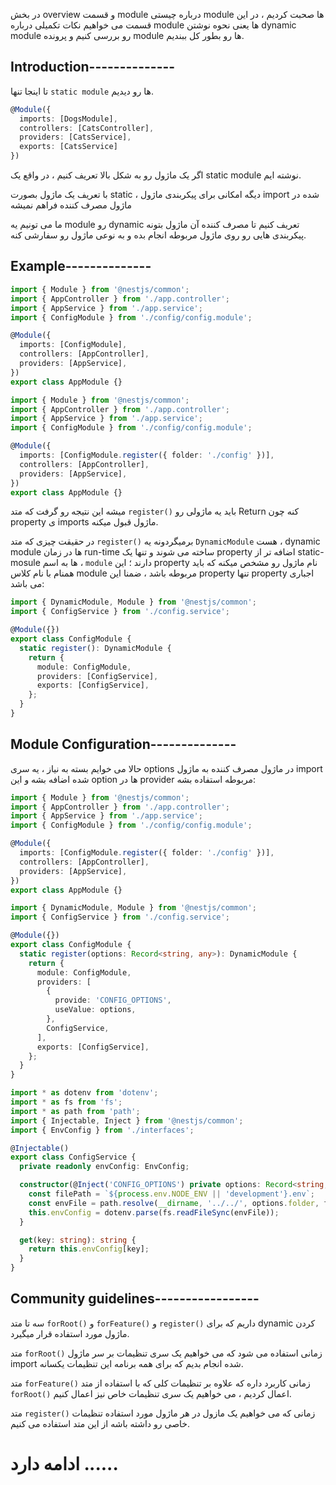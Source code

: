 در بخش overview و قسمت module درباره چیستی module ها صحبت کردیم ، در این قسمت می خواهیم نکات تکمیلی درباره module ها یعنی نحوه نوشتن dynamic module رو بررسی کنیم و پرونده module ها رو بطور کل ببندیم.

## Introduction--------------

تا اینجا تنها `static module` ها رو دیدیم.

```typescript
@Module({
  imports: [DogsModule],
  controllers: [CatsController],
  providers: [CatsService],
  exports: [CatsService]
})
```

اگر یک ماژول رو به شکل بالا تعریف کنیم ، در واقع یک static module نوشته ایم.

با تعریف یک ماژول بصورت static ، دیگه امکانی برای پیکربندی ماژول import شده در ماژول مصرف کننده فراهم نمیشه

ما می تونیم یه module رو dynamic تعریف کنیم تا مصرف کننده آن ماژول بتونه پیکربندی هایی رو روی ماژول مربوطه انجام بده و به نوعی ماژول رو سفارشی کنه.

## Example--------------

```typescript
import { Module } from '@nestjs/common';
import { AppController } from './app.controller';
import { AppService } from './app.service';
import { ConfigModule } from './config/config.module';

@Module({
  imports: [ConfigModule],
  controllers: [AppController],
  providers: [AppService],
})
export class AppModule {}
```

```typescript
import { Module } from '@nestjs/common';
import { AppController } from './app.controller';
import { AppService } from './app.service';
import { ConfigModule } from './config/config.module';

@Module({
  imports: [ConfigModule.register({ folder: './config' })],
  controllers: [AppController],
  providers: [AppService],
})
export class AppModule {}
```

میشه این نتیجه رو گرفت که متد `register()` باید یه ماژولی رو Return کنه چون property ی imports ماژول قبول میکنه.

در حقیقت چیزی که متد `register()` برمیگردونه یه `DynamicModule` هست ، dynamic module ها در زمان run-time ساخته می شوند و تنها یک property اضافه تر از static-mosule ها به اسم ، `module` دارند ؛ این property نام ماژول رو مشخص میکنه که باید همنام با نام کلاس module مربوطه باشد ، ضمنا این property تنها property اجباری می باشد:

```typescript
import { DynamicModule, Module } from '@nestjs/common';
import { ConfigService } from './config.service';

@Module({})
export class ConfigModule {
  static register(): DynamicModule {
    return {
      module: ConfigModule,
      providers: [ConfigService],
      exports: [ConfigService],
    };
  }
}
```

## Module Configuration--------------

حالا می خوایم بسته به نیاز ، یه سری options در ماژول مصرف کننده به ماژول import شده اضافه بشه و این option ها در provider مربوطه استفاده بشه:

```typescript
import { Module } from '@nestjs/common';
import { AppController } from './app.controller';
import { AppService } from './app.service';
import { ConfigModule } from './config/config.module';

@Module({
  imports: [ConfigModule.register({ folder: './config' })],
  controllers: [AppController],
  providers: [AppService],
})
export class AppModule {}
```

```typescript
import { DynamicModule, Module } from '@nestjs/common';
import { ConfigService } from './config.service';

@Module({})
export class ConfigModule {
  static register(options: Record<string, any>): DynamicModule {
    return {
      module: ConfigModule,
      providers: [
        {
          provide: 'CONFIG_OPTIONS',
          useValue: options,
        },
        ConfigService,
      ],
      exports: [ConfigService],
    };
  }
}
```

```typescript
import * as dotenv from 'dotenv';
import * as fs from 'fs';
import * as path from 'path';
import { Injectable, Inject } from '@nestjs/common';
import { EnvConfig } from './interfaces';

@Injectable()
export class ConfigService {
  private readonly envConfig: EnvConfig;

  constructor(@Inject('CONFIG_OPTIONS') private options: Record<string, any>) {
    const filePath = `${process.env.NODE_ENV || 'development'}.env`;
    const envFile = path.resolve(__dirname, '../../', options.folder, filePath);
    this.envConfig = dotenv.parse(fs.readFileSync(envFile));
  }

  get(key: string): string {
    return this.envConfig[key];
  }
}
```

##  Community guidelines-----------------

سه تا متد `forRoot()` و `forFeature()` و `register()` داریم که برای dynamic  کردن ماژول مورد استفاده قرار میگیرد.

متد `forRoot()` زمانی استفاده می شود که می خواهیم یک سری تنظیمات بر سر ماژول import شده انجام بدیم که برای همه برنامه این تنظیمات یکسانه.

متد `forFeature()` زمانی کاربرد داره که علاوه بر تنظیمات کلی که با استفاده از متد `forRoot()` اعمال کردیم ، می خواهیم یک سری تنظیمات خاص نیز اعمال کنیم.

متد `register()` زمانی که می خواهیم یک مازول در هر ماژول مورد استفاده تنظیمات خاصی رو داشته باشه از این متد استفاده می کنیم.



# ادامه دارد ......




